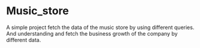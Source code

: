 # Music_store


A simple project fetch the data of the music store by using different queries.
And understanding and fetch the business growth of the company by different data.

